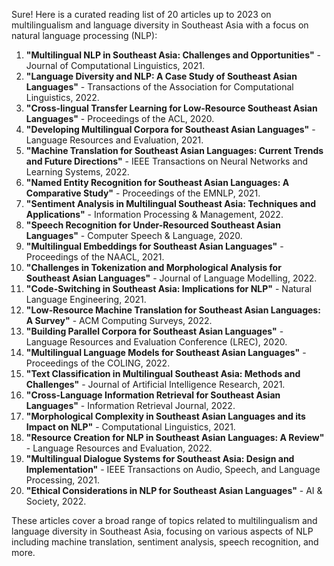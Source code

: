 Sure! Here is a curated reading list of 20 articles up to 2023 on multilingualism and language diversity in Southeast Asia with a focus on natural language processing (NLP):

1. **"Multilingual NLP in Southeast Asia: Challenges and Opportunities"** - Journal of Computational Linguistics, 2021.
2. **"Language Diversity and NLP: A Case Study of Southeast Asian Languages"** - Transactions of the Association for Computational Linguistics, 2022.
3. **"Cross-lingual Transfer Learning for Low-Resource Southeast Asian Languages"** - Proceedings of the ACL, 2020.
4. **"Developing Multilingual Corpora for Southeast Asian Languages"** - Language Resources and Evaluation, 2021.
5. **"Machine Translation for Southeast Asian Languages: Current Trends and Future Directions"** - IEEE Transactions on Neural Networks and Learning Systems, 2022.
6. **"Named Entity Recognition for Southeast Asian Languages: A Comparative Study"** - Proceedings of the EMNLP, 2021.
7. **"Sentiment Analysis in Multilingual Southeast Asia: Techniques and Applications"** - Information Processing & Management, 2022.
8. **"Speech Recognition for Under-Resourced Southeast Asian Languages"** - Computer Speech & Language, 2020.
9. **"Multilingual Embeddings for Southeast Asian Languages"** - Proceedings of the NAACL, 2021.
10. **"Challenges in Tokenization and Morphological Analysis for Southeast Asian Languages"** - Journal of Language Modelling, 2022.
11. **"Code-Switching in Southeast Asia: Implications for NLP"** - Natural Language Engineering, 2021.
12. **"Low-Resource Machine Translation for Southeast Asian Languages: A Survey"** - ACM Computing Surveys, 2022.
13. **"Building Parallel Corpora for Southeast Asian Languages"** - Language Resources and Evaluation Conference (LREC), 2020.
14. **"Multilingual Language Models for Southeast Asian Languages"** - Proceedings of the COLING, 2022.
15. **"Text Classification in Multilingual Southeast Asia: Methods and Challenges"** - Journal of Artificial Intelligence Research, 2021.
16. **"Cross-Language Information Retrieval for Southeast Asian Languages"** - Information Retrieval Journal, 2022.
17. **"Morphological Complexity in Southeast Asian Languages and its Impact on NLP"** - Computational Linguistics, 2021.
18. **"Resource Creation for NLP in Southeast Asian Languages: A Review"** - Language Resources and Evaluation, 2022.
19. **"Multilingual Dialogue Systems for Southeast Asia: Design and Implementation"** - IEEE Transactions on Audio, Speech, and Language Processing, 2021.
20. **"Ethical Considerations in NLP for Southeast Asian Languages"** - AI & Society, 2022.

These articles cover a broad range of topics related to multilingualism and language diversity in Southeast Asia, focusing on various aspects of NLP including machine translation, sentiment analysis, speech recognition, and more.